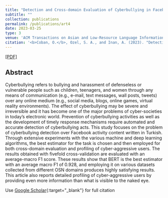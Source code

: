 ```yaml
---
title: "Detection and Cross-domain Evaluation of Cyberbullying in Facebook Activity Contents for Turkish"
subtitle: ""
collection: publications
permalink: /publications/art4
date: 2023-03-25
type: 3
venue: 'ACM Transactions on Asian and Low-Resource Language Information Processing'
citation: '<b>Coban, O.</b>, Ozel, S. A., and Inan, A. (2023). "Detection and cross-domain evaluation of cyberbullying in Facebook activity contents for Turkish". <i>ACM Transactions on Asian and Low-Resource Language Information Processing</i>, 22(4), 1-32.'
---
```

[[PDF]](https://academic.oup.com/comjnl/article/64/3/473/6095851?guestAccessKey=3ef0149c-14c9-4841-b5e7-72b410404847)

## Abstract
Cyberbullying refers to bullying and harassment of defenseless or vulnerable people such as children, teenagers, and women through any means of communication (e.g., e-mail, text messages, wall posts, tweets) over any online medium (e.g., social media, blogs, online games, virtual reality environments). The effect of cyberbullying may be severe and irreversible and it has become one of the major problems of cyber-societies in today’s electronic world. Prevention of cyberbullying activities as well as the development of timely response mechanisms require automated and accurate detection of cyberbullying acts. This study focuses on the problem of cyberbullying detection over Facebook activity content written in Turkish. Through extensive experiments with the various machine and deep learning algorithms, the best estimator for the task is chosen and then employed for both cross-domain evaluation and profiling of cyber-aggressive users. The results obtained with fivefold cross-validation are evaluated with an average-macro F1 score. These results show that BERT is the best estimator with an average macro F1 of 0.928, and employing it on various datasets collected from different OSN domains produces highly satisfying results. This article also reports detailed profiling of cyber-aggressive users by providing even more information than what is visible to the naked eye.


Use [Google Scholar](https://scholar.google.com/scholar?){:target="_blank"} for full citation
